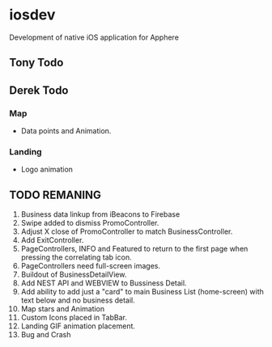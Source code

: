 # iosdev
Development of native iOS application for Apphere

## Tony Todo



## Derek Todo

### Map

* Data points and Animation.

### Landing
* Logo animation 

## TODO REMANING
1. Business data linkup from iBeacons to Firebase
2. Swipe added to dismiss PromoController.
3. Adjust X close of PromoController to match BusinessController.
4. Add ExitController.
5. PageControllers, INFO and Featured to return to the first page when pressing the correlating tab icon.
6. PageControllers need full-screen images.
7. Buildout of BusinessDetailView.
8. Add NEST API and WEBVIEW to Bussiness Detail.
9. Add ability to add just a "card" to main Business List (home-screen) with text below and no business detail.
10. Map stars and Animation
11. Custom Icons placed in TabBar.
12. Landing GIF animation placement.
13. Bug and Crash

